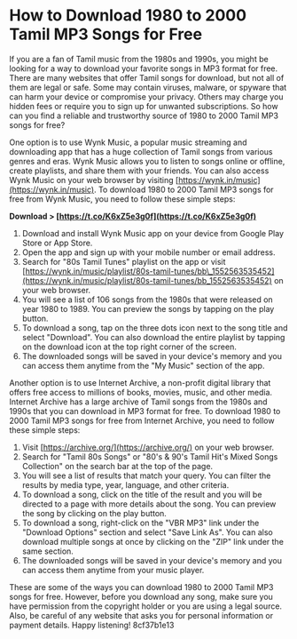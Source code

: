 # How to Download 1980 to 2000 Tamil MP3 Songs for Free
 
If you are a fan of Tamil music from the 1980s and 1990s, you might be looking for a way to download your favorite songs in MP3 format for free. There are many websites that offer Tamil songs for download, but not all of them are legal or safe. Some may contain viruses, malware, or spyware that can harm your device or compromise your privacy. Others may charge you hidden fees or require you to sign up for unwanted subscriptions. So how can you find a reliable and trustworthy source of 1980 to 2000 Tamil MP3 songs for free?
 
One option is to use Wynk Music, a popular music streaming and downloading app that has a huge collection of Tamil songs from various genres and eras. Wynk Music allows you to listen to songs online or offline, create playlists, and share them with your friends. You can also access Wynk Music on your web browser by visiting [https://wynk.in/music](https://wynk.in/music). To download 1980 to 2000 Tamil MP3 songs for free from Wynk Music, you need to follow these simple steps:
 
**Download > [https://t.co/K6xZ5e3g0f](https://t.co/K6xZ5e3g0f)**


 
1. Download and install Wynk Music app on your device from Google Play Store or App Store.
2. Open the app and sign up with your mobile number or email address.
3. Search for "80s Tamil Tunes" playlist on the app or visit [https://wynk.in/music/playlist/80s-tamil-tunes/bb\_1552563535452](https://wynk.in/music/playlist/80s-tamil-tunes/bb_1552563535452) on your web browser.
4. You will see a list of 106 songs from the 1980s that were released on year 1980 to 1989. You can preview the songs by tapping on the play button.
5. To download a song, tap on the three dots icon next to the song title and select "Download". You can also download the entire playlist by tapping on the download icon at the top right corner of the screen.
6. The downloaded songs will be saved in your device's memory and you can access them anytime from the "My Music" section of the app.

Another option is to use Internet Archive, a non-profit digital library that offers free access to millions of books, movies, music, and other media. Internet Archive has a large archive of Tamil songs from the 1980s and 1990s that you can download in MP3 format for free. To download 1980 to 2000 Tamil MP3 songs for free from Internet Archive, you need to follow these simple steps:

1. Visit [https://archive.org/](https://archive.org/) on your web browser.
2. Search for "Tamil 80s Songs" or "80's & 90's Tamil Hit's Mixed Songs Collection" on the search bar at the top of the page.
3. You will see a list of results that match your query. You can filter the results by media type, year, language, and other criteria.
4. To download a song, click on the title of the result and you will be directed to a page with more details about the song. You can preview the song by clicking on the play button.
5. To download a song, right-click on the "VBR MP3" link under the "Download Options" section and select "Save Link As". You can also download multiple songs at once by clicking on the "ZIP" link under the same section.
6. The downloaded songs will be saved in your device's memory and you can access them anytime from your music player.

These are some of the ways you can download 1980 to 2000 Tamil MP3 songs for free. However, before you download any song, make sure you have permission from the copyright holder or you are using a legal source. Also, be careful of any website that asks you for personal information or payment details. Happy listening!
 8cf37b1e13
 
